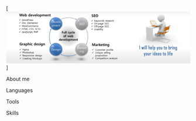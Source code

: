 [![Header](https://github.com/olekskos/olekskos/blob/main/assets/github.jpg)]

About me

Languages

Tools

Skills
